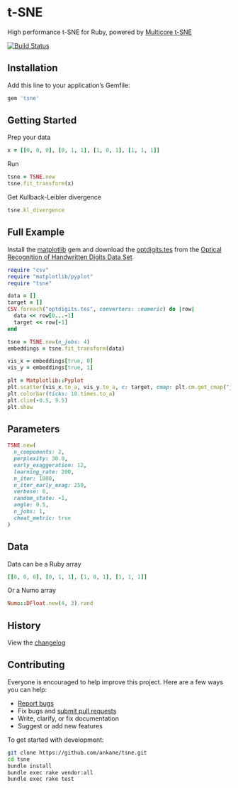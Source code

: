 # t-SNE

High performance t-SNE for Ruby, powered by [Multicore t-SNE](https://github.com/DmitryUlyanov/Multicore-TSNE)

[![Build Status](https://github.com/ankane/tsne/workflows/build/badge.svg?branch=master)](https://github.com/ankane/tsne/actions)

## Installation

Add this line to your application’s Gemfile:

```ruby
gem 'tsne'
```

## Getting Started

Prep your data

```ruby
x = [[0, 0, 0], [0, 1, 1], [1, 0, 1], [1, 1, 1]]
```

Run

```ruby
tsne = TSNE.new
tsne.fit_transform(x)
```

Get Kullback-Leibler divergence

```ruby
tsne.kl_divergence
```

## Full Example

Install the [matplotlib](https://github.com/mrkn/matplotlib.rb) gem and download the [optdigits.tes](https://archive.ics.uci.edu/ml/machine-learning-databases/optdigits/optdigits.tes) from the [Optical Recognition of Handwritten Digits Data Set](https://archive.ics.uci.edu/ml/datasets/Optical+Recognition+of+Handwritten+Digits).

```ruby
require "csv"
require "matplotlib/pyplot"
require "tsne"

data = []
target = []
CSV.foreach("optdigits.tes", converters: :numeric) do |row|
  data << row[0...-1]
  target << row[-1]
end

tsne = TSNE.new(n_jobs: 4)
embeddings = tsne.fit_transform(data)

vis_x = embeddings[true, 0]
vis_y = embeddings[true, 1]

plt = Matplotlib::Pyplot
plt.scatter(vis_x.to_a, vis_y.to_a, c: target, cmap: plt.cm.get_cmap("jet", 10), marker: ".")
plt.colorbar(ticks: 10.times.to_a)
plt.clim(-0.5, 9.5)
plt.show
```

## Parameters

```ruby
TSNE.new(
  n_components: 2,
  perplexity: 30.0,
  early_exaggeration: 12,
  learning_rate: 200,
  n_iter: 1000,
  n_iter_early_exag: 250,
  verbose: 0,
  random_state: -1,
  angle: 0.5,
  n_jobs: 1,
  cheat_metric: true
)
```

## Data

Data can be a Ruby array

```ruby
[[0, 0, 0], [0, 1, 1], [1, 0, 1], [1, 1, 1]]
```

Or a Numo array

```ruby
Numo::DFloat.new(4, 3).rand
```

## History

View the [changelog](https://github.com/ankane/tsne/blob/master/CHANGELOG.md)

## Contributing

Everyone is encouraged to help improve this project. Here are a few ways you can help:

- [Report bugs](https://github.com/ankane/tsne/issues)
- Fix bugs and [submit pull requests](https://github.com/ankane/tsne/pulls)
- Write, clarify, or fix documentation
- Suggest or add new features

To get started with development:

```sh
git clone https://github.com/ankane/tsne.git
cd tsne
bundle install
bundle exec rake vendor:all
bundle exec rake test
```

